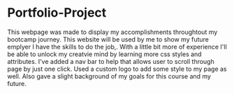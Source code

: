 # Portfolio-Project
This webpage was made to display my accomplishments throughtout my bootcamp journey. This website will be used by me to show my future emplyer I have the skills to do the job,.
With a little bit more of experience I'll be able to unlock my creatvie mind by learning  more css styles and attributes.
I've added a nav bar to help that allows user to scroll through page by just one click.
Used a custom logo to add some style to my page as well.
Also gave a slight background of my goals for this course and my future.
